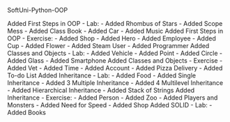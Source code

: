 SoftUni-Python-OOP

Added First Steps in OOP - Lab:
    - Added Rhombus of Stars
    - Added Scope Mess
    - Added Class Book
    - Added Car
    - Added Music
Added First Steps in OOP - Exercise:
    - Added Shop
    - Added Hero
    - Added Employee
    - Added Cup
    - Added Flower
    - Added Steam User
    - Added Programmer
Added Classes and Objects - Lab:
    - Added Vehicle
    - Added Point
    - Added Circle
    - Added Glass
    - Added Smartphone
Added Classes and Objects - Exercise
    - Added Vet
    - Added Time
    - Added Account
    - Added Pizza Delivery
    - Added To-do List
Added Inheritance - Lab:
    - Added Food
    - Added Single Inheritance
    - Added 3 Multiple Inheritance
    - Added 4 Multilevel Inheritance
    - Added Hierarchical Inheritance
    - Added Stack of Strings
Added Inheritance - Exercise:
    - Added Person
    - Added Zoo
    - Added Players and Monsters
    - Added Need for Speed
    - Added Shop
Added SOLID - Lab:
    - Added Books